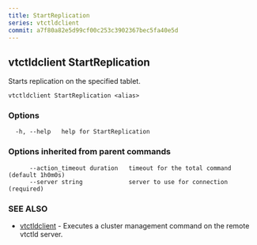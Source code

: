 ```yaml
---
title: StartReplication
series: vtctldclient
commit: a7f80a82e5d99cf00c253c3902367bec5fa40e5d
---
```

## vtctldclient StartReplication

Starts replication on the specified tablet.

```
vtctldclient StartReplication <alias>
```

### Options

```
  -h, --help   help for StartReplication
```

### Options inherited from parent commands

```
      --action_timeout duration   timeout for the total command (default 1h0m0s)
      --server string             server to use for connection (required)
```

### SEE ALSO

* [vtctldclient](../)	 - Executes a cluster management command on the remote vtctld server.

